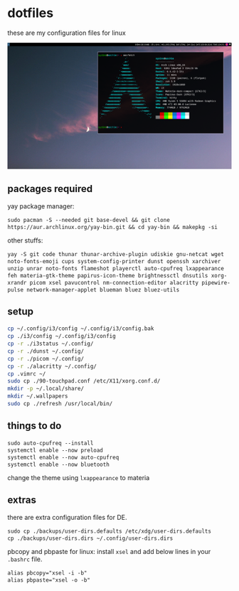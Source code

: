 # dotfiles

these are my configuration files for linux

![screenshot](https://github.com/syr1ne/dotfiles/blob/main/screenshot.png)

## packages required

yay package manager:
```
sudo pacman -S --needed git base-devel && git clone https://aur.archlinux.org/yay-bin.git && cd yay-bin && makepkg -si
```
other stuffs:
```
yay -S git code thunar thunar-archive-plugin udiskie gnu-netcat wget noto-fonts-emoji cups system-config-printer dunst openssh xarchiver unzip unrar noto-fonts flameshot playerctl auto-cpufreq lxappearance feh materia-gtk-theme papirus-icon-theme brightnessctl dnsutils xorg-xrandr picom xsel pavucontrol nm-connection-editor alacritty pipewire-pulse network-manager-applet blueman bluez bluez-utils
```

## setup

```bash
cp ~/.config/i3/config ~/.config/i3/config.bak
cp ./i3/config ~/.config/i3/config
cp -r ./i3status ~/.config/
cp -r ./dunst ~/.config/
cp -r ./picom ~/.config/
cp -r ./alacritty ~/.config/
cp .vimrc ~/
sudo cp ./90-touchpad.conf /etc/X11/xorg.conf.d/
mkdir -p ~/.local/share/
mkdir ~/.wallpapers
sudo cp ./refresh /usr/local/bin/
```

## things to do

```
sudo auto-cpufreq --install
systemctl enable --now preload
systemctl enable --now auto-cpufreq
systemctl enable --now bluetooth
``` 

change the theme using `lxappearance` to materia

## extras
there are extra configuration files for DE.

```
sudo cp ./backups/user-dirs.defaults /etc/xdg/user-dirs.defaults
cp ./backups/user-dirs.dirs ~/.config/user-dirs.dirs
```

pbcopy and pbpaste for linux: install `xsel` and add below lines in your `.bashrc` file.
```
alias pbcopy="xsel -i -b"
alias pbpaste="xsel -o -b"
```
